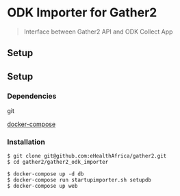 # ODK Importer for Gather2

> Interface between Gather2 API and ODK Collect App

## Setup

## Setup


### Dependencies

git

[docker-compose](https://docs.docker.com/compose/)


### Installation


```
$ git clone git@github.com:eHealthAfrica/gather2.git
$ cd gather2/gather2_odk_importer

$ docker-compose up -d db 
$ docker-compose run startupimporter.sh setupdb
$ docker-compose up web
```

